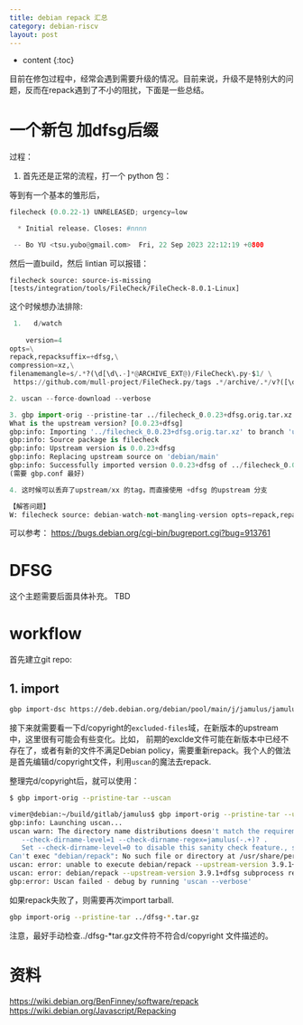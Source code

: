 ```yaml
---
title: debian repack 汇总
category: debian-riscv
layout: post
---
```

* content
{:toc}

目前在修包过程中，经常会遇到需要升级的情况。目前来说，升级不是特别大的问题，反而在repack遇到了不小的阻扰，下面是一些总结。

# 一个新包 加dfsg后缀

过程：  
1. 首先还是正常的流程，打一个 python 包：

等到有一个基本的雏形后，

``` python
filecheck (0.0.22-1) UNRELEASED; urgency=low

  * Initial release. Closes: #nnnn

 -- Bo YU <tsu.yubo@gmail.com>  Fri, 22 Sep 2023 22:12:19 +0800

```

然后一直build，然后 lintian 可以报错：

```
filecheck source: source-is-missing [tests/integration/tools/FileCheck/FileCheck-8.0.1-Linux]
```

这个时候想办法排除:

```python
 1.   d/watch
    
    version=4
opts=\
repack,repacksuffix=+dfsg,\
compression=xz,\
filenamemangle=s/.*?(\d[\d\.-]*@ARCHIVE_EXT@)/FileCheck\.py-$1/ \
 https://github.com/mull-project/FileCheck.py/tags .*/archive/.*/v?([\d\.]+).tar.gz

2. uscan --force-download --verbose

3. gbp import-orig --pristine-tar ../filecheck_0.0.23+dfsg.orig.tar.xz
What is the upstream version? [0.0.23+dfsg]
gbp:info: Importing '../filecheck_0.0.23+dfsg.orig.tar.xz' to branch 'upstream'...
gbp:info: Source package is filecheck
gbp:info: Upstream version is 0.0.23+dfsg
gbp:info: Replacing upstream source on 'debian/main'
gbp:info: Successfully imported version 0.0.23+dfsg of ../filecheck_0.0.23+dfsg.orig.tar.xz
(需要 gbp.conf 最好)

4. 这时候可以丢弃了upstream/xx 的tag，而直接使用 +dfsg 的upstream 分支

【解答问题】
W: filecheck source: debian-watch-not-mangling-version opts=repack,repacksuffix=+dfsg,compression=xz,filenamemangle=s/.*?(\d[\d\.-]*@ARCHIVE_EXT@)/FileCheck\.py-$1/ https://github.com/mull-project/FileCheck.py/tags .*/archive/.*/v?([\d\.]+).tar.gz [debian/watch:6]

```

可以参考：
https://bugs.debian.org/cgi-bin/bugreport.cgi?bug=913761

# DFSG
这个主题需要后面具体补充。 TBD

# workflow
首先建立git repo:

## 1. import 
```bash
gbp import-dsc https://deb.debian.org/debian/pool/main/j/jamulus/jamulus_3.8.2+dfsg-1.dsc
```
接下来就需要看一下d/copyright的`excluded-files`域，在新版本的upstream中，这里很有可能会有些变化。比如，
前期的exclde文件可能在新版本中已经不存在了，或者有新的文件不满足Debian policy，需要重新repack。我个人的做法是首先编辑d/copyright文件，利用`uscan`的魔法去repack.

整理完d/copyright后，就可以使用：

```bash
$ gbp import-orig --pristine-tar --uscan

vimer@debian:~/build/gitlab/jamulus$ gbp import-orig --pristine-tar --uscan
gbp:info: Launching uscan...
uscan warn: The directory name distributions doesn't match the requirement of
   --check-dirname-level=1 --check-dirname-regex=jamulus(-.+)? .
   Set --check-dirname-level=0 to disable this sanity check feature., skipping
Can't exec "debian/repack": No such file or directory at /usr/share/perl5/Dpkg/IPC.pm line 311.
uscan: error: unable to execute debian/repack --upstream-version 3.9.1+dfsg: No such file or directory
uscan: error: debian/repack --upstream-version 3.9.1+dfsg subprocess returned exit status 255
gbp:error: Uscan failed - debug by running 'uscan --verbose'
```
如果repack失败了，则需要再次import tarball.

```bash
gbp import-orig --pristine-tar ../dfsg-*.tar.gz
```

注意，最好手动检查../dfsg-*tar.gz文件符不符合d/copyright 文件描述的。

#  资料

https://wiki.debian.org/BenFinney/software/repack
https://wiki.debian.org/Javascript/Repacking




